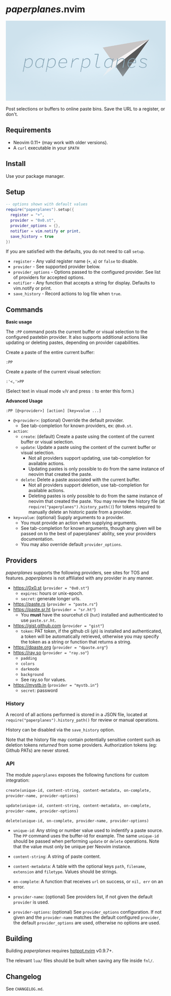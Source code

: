 # _paperplanes_.nvim

![paperplanes Logo](images/logo.png)

Post selections or buffers to online paste bins. Save the URL to a register, or don't.

## Requirements

- Neovim 0.11+ (may work with older versions).
- A `curl` executable in your `$PATH`

## Install

Use your package manager.

## Setup

```lua
-- options shown with default values
require("paperplanes").setup({
  register = "+",
  provider = "0x0.st",
  provider_options = {},
  notifier = vim.notify or print,
  save_history = true
})
```

If you are satisfied with the defaults, you do not need to call `setup`.

- `register` - Any valid register name (`+`, `a`) or `false` to disable.
- `provider` - See supported provider below.
- `provider_options` - Options passed to the configured provider. See list of providers for accepted options.
- `notifier` - Any function that accepts a string for display. Defaults to vim.notify or print.
- `save_history` - Record actions to log file when `true`.

## Commands

**Basic usage**

The `:PP` command posts the current buffer or visual selection to the configured
pastebin provider. It also supports additional actions like updating or
deleting pastes, depending on provider capabilities.

Create a paste of the entire current buffer:

```vim
:PP
```

Create a paste of the current visual selection:

```vim
:'<,'>PP
```

(Select text in visual mode `v`/`V` and press `:` to enter this form.)

**Advanced Usage**

```vim
:PP [@<provider>] [action] [key=value ...]
```

- `@<provider>`: (optional) Override the default provider.
  - See tab-completion for known providers, ex: `@0x0.st`.
- `action`:
  - `create`: (default) Create a paste using the content of the current buffer or visual selection.
  - `update`: Update a paste using the content of the current buffer or visual selection.
    - Not all providers support updating, use tab-completion for available actions.
    - Updating pastes is only possible to do from the same instance of neovim
      that created the paste.
  - `delete`: Delete a paste associated with the current buffer.
    - Not all providers support deletion, use tab-completion for available actions.
    - Deleting pastes is only possible to do from the same instance of neovim
      that created the paste. You may review the history file
      (at `require("paperplanes").history_path()`) for tokens required to manually
      delete an historic paste from a provider.
- `key=value`: (optional) Supply arguments to a provider.
  - You must provide an action when supplying arguments.
  - See tab-completion for known arguments, though any given will be passed on
    to the best of paperplanes' ability, see your providers documentation.
  - You may also override default `provider_options`.

## Providers

_paperplanes_ supports the following providers, see sites for TOS and
features. _paperplanes_ is not affiliated with any provider in any manner.

- https://0x0.st (`provider = "0x0.st"`)
  - `expires`: hours or unix-epoch.
  - `secret`: generate longer urls.
- https://paste.rs (`provider = "paste.rs"`)
- https://paste.sr.ht (`provider = "sr.ht"`)
  - You **must** have the sourcehut cli (`hut`) installed and authenticated to use `paste.sr.ht`.
- https://gist.github.com (`provider = "gist"`)
  - `token`: PAT token, if the github cli (`gh`) is installed and
    authenticated, a token will be automatically retrieved, otherwise you may
    specify the token as a string or function that returns a string.
- https://dpaste.org (`provider = "dpaste.org"`)
- https://ray.so (`provider = "ray.so"`)
  - `padding`
  - `colors`
  - `darkmode`
  - `background`
  - See ray.so for values.
- https://mystb.in (`provider = "mystb.in"`)
  - `secret`: password

### History

A record of all actions performed is stored in a JSON file, located at
`require("paperplanes").history_path()` for review or manual operations.

History can be disabled via the `save_history` option.

Note that the history file may contain potentially sensitive content such as
deletion tokens *returned* from some providers. Authorization tokens (eg: Github
PATs) are never stored.

### API

The module `paperplanes` exposes the following functions for custom integration:

`create(unique-id, content-string, content-metadata, on-complete, provider-name, provider-options)`

`update(unique-id, content-string, content-metadata, on-complete, provider-name, provider-options)`

`delete(unique-id, on-complete, provider-name, provider-options)`

- `unique-id`: Any string or number value used to indentify a paste source. The
`PP` command uses the buffer-id for example. The same `unique-id` should be passed when performing `update` or `delete` operations. Note that the value must only be unique per Neovim instance.

- `content-string`: A string of paste content.

- `content-metadata`: A table with the optional keys `path`, `filename`, `extension` and `filetype`. Values should be strings.

- `on-complete`: A function that receives `url` on success, or `nil, err` on an error.

- `provider-name`: (optional) See providers list, if not given the default `provider` is used.

- `provider-options`: (optional) See `provider_options` configuration. If not given and the `provider-name` matches the default configured `provider`, the default `provider_options` are used, otherwise no options are used.

## Building

Building _paperplanes_ requires [hotpot.nvim](https://github.com/rktjmp/hotpot.nvim) v0.9.7+.

The relevant `lua/` files should be built when saving any file inside `fnl/`.

## Changelog

See `CHANGELOG.md`.
